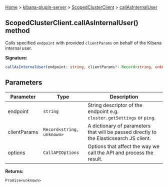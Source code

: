 [Home](./index) &gt; [kibana-plugin-server](./kibana-plugin-server.md) &gt; [ScopedClusterClient](./kibana-plugin-server.scopedclusterclient.md) &gt; [callAsInternalUser](./kibana-plugin-server.scopedclusterclient.callasinternaluser.md)

## ScopedClusterClient.callAsInternalUser() method

Calls specified `endpoint` with provided `clientParams` on behalf of the Kibana internal user.

<b>Signature:</b>

```typescript
callAsInternalUser(endpoint: string, clientParams?: Record<string, unknown>, options?: CallAPIOptions): Promise<unknown>;
```

## Parameters

|  Parameter | Type | Description |
|  --- | --- | --- |
|  endpoint | <code>string</code> | String descriptor of the endpoint e.g. <code>cluster.getSettings</code> or <code>ping</code>. |
|  clientParams | <code>Record&lt;string, unknown&gt;</code> | A dictionary of parameters that will be passed directly to the Elasticsearch JS client. |
|  options | <code>CallAPIOptions</code> | Options that affect the way we call the API and process the result. |

<b>Returns:</b>

`Promise<unknown>`

